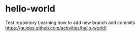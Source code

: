 # hello-world
Test repository
Learning how to add new branch and commits
https://guides.github.com/activities/hello-world/ 
